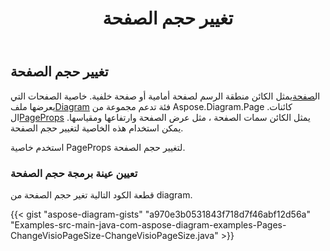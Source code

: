 ﻿---
title: تغيير حجم الصفحة
type: docs
weight: 10
url: /ar/java/change-page-size/
description: يشرح هذا القسم كيفية تغيير حجم الصفحة في ملف visio باستخدام Aspose.Diagram.
---
## **تغيير حجم الصفحة**

 ال[صفحة](https://reference.aspose.com/diagram/java/com.aspose.diagram/page)يمثل الكائن منطقة الرسم لصفحة أمامية أو صفحة خلفية. خاصية الصفحات التي يعرضها ملف[Diagram](http://www.aspose.com/api/java/diagram/com.aspose.diagram/diagram) فئة تدعم مجموعة من Aspose.Diagram.Page كائنات.
 ال[PageProps](https://reference.aspose.com/diagram/java/com.aspose.diagram/PageProps) يمثل الكائن سمات الصفحة ، مثل عرض الصفحة وارتفاعها ومقياسها. يمكن استخدام هذه الخاصية لتغيير حجم الصفحة.

استخدم خاصية PageProps لتغيير حجم الصفحة.
### **تعيين عينة برمجة حجم الصفحة**
قطعة الكود التالية تغير حجم الصفحة من diagram.

{{< gist "aspose-diagram-gists" "a970e3b0531843f718d7f46abf12d56a" "Examples-src-main-java-com-aspose-diagram-examples-Pages-ChangeVisioPageSize-ChangeVisioPageSize.java" >}}
